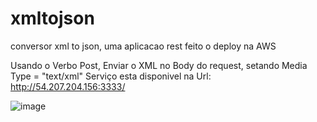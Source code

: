 # xmltojson
conversor xml to json, uma aplicacao rest feito o deploy na AWS

Usando o Verbo Post, Enviar o XML no Body do request, setando Media Type = "text/xml"
Serviço esta disponivel na Url: http://54.207.204.156:3333/

![image](https://github.com/alexandrediamante/xmltojson/assets/2363090/26e42a49-d9b5-46d7-88c3-a572823455b9)
